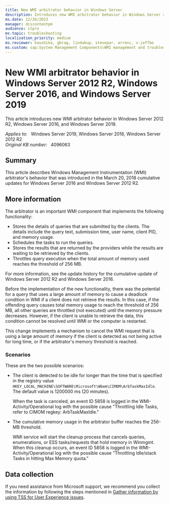 ```yaml
---
title: New WMI arbitrator behavior in Windows Server
description: Introduces new WMI arbitrator behavior in Windows Server 2016 and 2012 R2 introduced by March 2018 Windows cumulative updates.
ms.date: 12/26/2023
manager: dcscontentpm
audience: itpro
ms.topic: troubleshooting
localization_priority: medium
ms.reviewer: kaushika, gbrag, lindakup, stevepar, arrenc, v-jeffbo
ms.custom: sap:System Management Components\WMI management and troubleshooting, csstroubleshoot
---
```

# New WMI arbitrator behavior in Windows Server 2012 R2, Windows Server 2016, and Windows Server 2019

This article introduces new WMI arbitrator behavior in Windows Server 2012 R2, Windows Server 2016, and Windows Server 2019.

_Applies to:_ &nbsp; Windows Server 2019, Windows Server 2016, Windows Server 2012 R2  
_Original KB number:_ &nbsp; 4096063

## Summary

This article describes Windows Management Instrumentation (WMI) arbitrator's behavior that was introduced in the March 20, 2018 cumulative updates for Windows Server 2016 and Windows Server 2012 R2.

## More information

The arbitrator is an important WMI component that implements the following functionality:

- Stores the details of queries that are submitted by the clients. The details include the query text, submission time, user name, client PID, and memory usage.
- Schedules the tasks to run the queries.
- Stores the results that are returned by the providers while the results are waiting to be retrieved by the clients.
- Throttles query execution when the total amount of memory used reaches the threshold of 256 MB.

For more information, see the update history for the cumulative update of Windows Server 2012 R2 and Windows Server 2016.

Before the implementation of the new functionality, there was the potential for a query that uses a large amount of memory to cause a deadlock condition in WMI if a client does not retrieve the results. In this case, if the offending query causes total memory usage to reach the threshold of 256 MB, all other queries are throttled (not executed) until the memory pressure decreases. However, if the client is unable to retrieve the data, this condition cannot be resolved until WMI or the computer is restarted.

This change implements a mechanism to cancel the WMI request that is using a large amount of memory if the client is detected as not being active for long time, or if the arbitrator's memory threshold is reached.

### Scenarios

These are the two possible scenarios:

- The client is detected to be idle for longer than the time that is specified in the registry value `HKEY_LOCAL_MACHINE\SOFTWARE\Microsoft\Wbem\CIMOM\ArbTaskMaxIdle`. The default value is 1200000 ms (20 minutes).

    When the task is canceled, an event ID 5858 is logged in the WMI-Activity/Operational log with the possible cause "Throttling Idle Tasks, refer to CIMOM regkey: ArbTaskMaxIdle."
- The cumulative memory usage in the arbitrator buffer reaches the 256-MB threshold.

    WMI service will start the cleanup process that cancels queries, enumerations, or ESS tasks/requests that hold memory in Winmgmt. When this cleanup occurs, an event ID 5858 is logged in the WMI-Activity/Operational log with the possible cause "Throttling Idle/stack Tasks in hitting Max Memory quota."

## Data collection

If you need assistance from Microsoft support, we recommend you collect the information by following the steps mentioned in [Gather information by using TSS for User Experience issues](../../windows-client/windows-troubleshooters/gather-information-using-tss-user-experience.md#wmi).
